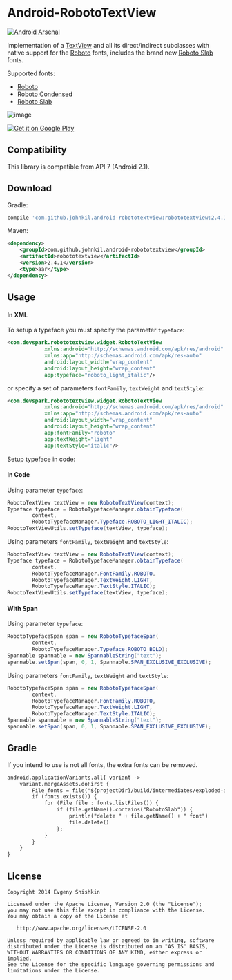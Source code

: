 Android-RobotoTextView
======================

[![Android Arsenal](https://img.shields.io/badge/Android%20Arsenal-Android--RobotoTextView-brightgreen.svg?style=flat)](https://android-arsenal.com/details/1/471)

Implementation of a [TextView](http://developer.android.com/reference/android/widget/TextView.html) and all its direct/indirect subclasses with native support for the [Roboto](http://www.google.com/design/spec/style/typography.html) fonts, includes the brand new [Roboto Slab](http://www.google.com/fonts/specimen/Roboto+Slab) fonts.

Supported fonts:

* [Roboto](http://www.google.com/fonts/specimen/Roboto)
* [Roboto Condensed](http://www.google.com/fonts/specimen/Roboto+Condensed)
* [Roboto Slab](http://www.google.com/fonts/specimen/Roboto+Slab)

![image](https://raw.githubusercontent.com/johnkil/Android-RobotoTextView/master/art/RobotoTextView.jpg)

<a href="http://play.google.com/store/apps/details?id=com.devspark.robototextview">
  <img alt="Get it on Google Play"
       src="http://www.android.com/images/brand/get_it_on_play_logo_small.png" />
</a>


Compatibility
-------------

This library is compatible from API 7 (Android 2.1).


Download
--------

Gradle:

```groovy
compile 'com.github.johnkil.android-robototextview:robototextview:2.4.1'
```

Maven:

```xml
<dependency>
    <groupId>com.github.johnkil.android-robototextview</groupId>
    <artifactId>robototextview</artifactId>
    <version>2.4.1</version>
    <type>aar</type>
</dependency>
```


Usage
-----

#### In XML

To setup a typeface you must specify the parameter `typeface`:

``` xml
<com.devspark.robototextview.widget.RobotoTextView
            xmlns:android="http://schemas.android.com/apk/res/android"
            xmlns:app="http://schemas.android.com/apk/res-auto"
            android:layout_width="wrap_content"
            android:layout_height="wrap_content"
            app:typeface="roboto_light_italic"/>
```

or specify a set of parameters `fontFamily`, `textWeight` and `textStyle`:
``` xml
<com.devspark.robototextview.widget.RobotoTextView
            xmlns:android="http://schemas.android.com/apk/res/android"
            xmlns:app="http://schemas.android.com/apk/res-auto"
            android:layout_width="wrap_content"
            android:layout_height="wrap_content"
            app:fontFamily="roboto"
            app:textWeight="light"
            app:textStyle="italic"/>
```

Setup typeface in code:

#### In Code

Using parameter `typeface`:
``` java
RobotoTextView textView = new RobotoTextView(context);
Typeface typeface = RobotoTypefaceManager.obtainTypeface(
        context, 
        RobotoTypefaceManager.Typeface.ROBOTO_LIGHT_ITALIC);
RobotoTextViewUtils.setTypeface(textView, typeface);
```

Using parameters `fontFamily`, `textWeight` and `textStyle`:
``` java
RobotoTextView textView = new RobotoTextView(context);
Typeface typeface = RobotoTypefaceManager.obtainTypeface(
        context, 
        RobotoTypefaceManager.FontFamily.ROBOTO,
        RobotoTypefaceManager.TextWeight.LIGHT,
        RobotoTypefaceManager.TextStyle.ITALIC);
RobotoTextViewUtils.setTypeface(textView, typeface);
```

#### With Span

Using parameter `typeface`:
``` java
RobotoTypefaceSpan span = new RobotoTypefaceSpan(
        context,
        RobotoTypefaceManager.Typeface.ROBOTO_BOLD);
Spannable spannable = new SpannableString("text");
spannable.setSpan(span, 0, 1, Spannable.SPAN_EXCLUSIVE_EXCLUSIVE);
```

Using parameters `fontFamily`, `textWeight` and `textStyle`:
``` java
RobotoTypefaceSpan span = new RobotoTypefaceSpan(
        context,
        RobotoTypefaceManager.FontFamily.ROBOTO,
        RobotoTypefaceManager.TextWeight.LIGHT,
        RobotoTypefaceManager.TextStyle.ITALIC);
Spannable spannable = new SpannableString("text");
spannable.setSpan(span, 0, 1, Spannable.SPAN_EXCLUSIVE_EXCLUSIVE);
```

Gradle
------

If you intend to use is not all fonts, the extra fonts can be removed.

``` xml
android.applicationVariants.all{ variant ->
    variant.mergeAssets.doFirst {
        File fonts = file("${projectDir}/build/intermediates/exploded-aar/com.github.johnkil.android-robototextview/robototextview/2.4.1/assets/fonts")
        if (fonts.exists()) {
            for (File file : fonts.listFiles()) {
                if (file.getName().contains("RobotoSlab")) {
                    println("delete " + file.getName() + " font")
                    file.delete()
                };
            }
        }
    }
}
```


License
-------

    Copyright 2014 Evgeny Shishkin

    Licensed under the Apache License, Version 2.0 (the "License");
    you may not use this file except in compliance with the License.
    You may obtain a copy of the License at
    
       http://www.apache.org/licenses/LICENSE-2.0
    
    Unless required by applicable law or agreed to in writing, software
    distributed under the License is distributed on an "AS IS" BASIS,
    WITHOUT WARRANTIES OR CONDITIONS OF ANY KIND, either express or implied.
    See the License for the specific language governing permissions and
    limitations under the License.
